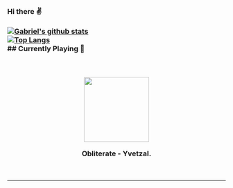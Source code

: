 ### Hi there :v: <br><br>[![Gabriel's github stats](https://github-readme-stats.vercel.app/api?username=gajalves&show_icons=true&theme=dark)](https://github.com/anuraghazra/github-readme-stats)<br>[![Top Langs](https://github-readme-stats.vercel.app/api/top-langs/?username=gajalves&layout=compact&theme=dark)](https://github.com/anuraghazra/github-readme-stats)<br> ## Currently Playing :musical_note: <br><p align="center"><br><br><img width="150" src="https://i.scdn.co/image/ab67616d0000b273163e2ccfeb63976dbc1b34b9"></p><p align="center"> Obliterate - Yvetzal. </p><br>
---
